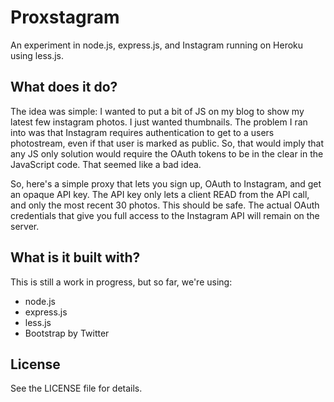 # Proxstagram

An experiment in node.js, express.js, and Instagram running on Heroku
using less.js.

## What does it do?

The idea was simple: I wanted to put a bit of JS on my blog to show my
latest few instagram photos. I just wanted thumbnails. The problem I ran
into was that Instagram requires authentication to get to a users
photostream, even if that user is marked as public. So, that would imply
that any JS only solution would require the OAuth tokens to be in the
clear in the JavaScript code. That seemed like a bad idea.

So, here's a simple proxy that lets you sign up, OAuth to Instagram, and
get an opaque API key. The API key only lets a client READ from the API
call, and only the most recent 30 photos. This should be safe. The
actual OAuth credentials that give you full access to the Instagram API
will remain on the server.

## What is it built with?

This is still a work in progress, but so far, we're using:

- node.js
- express.js
- less.js
- Bootstrap by Twitter

## License

See the LICENSE file for details.
